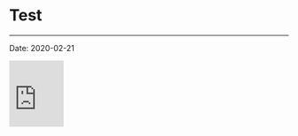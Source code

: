 # Test

----

Date: 2020-02-21       

<iframe src="https://onedrive.live.com/embed?cid=6F9D7FE37AB9EE6C&resid=6F9D7FE37AB9EE6C%211547710&authkey=AL3HNOcnxSctKmA" width="98" height="120" frameborder="0" scrolling="no"></iframe>
